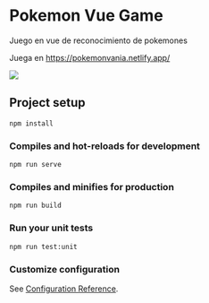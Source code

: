 # Pokemon Vue Game

Juego en vue de reconocimiento de pokemones

Juega en https://pokemonvania.netlify.app/

![](https://i.pinimg.com/564x/22/4f/d5/224fd5a37f698de4b06a7967b5d9e86a.jpg)

## Project setup
```
npm install
```

### Compiles and hot-reloads for development
```
npm run serve
```

### Compiles and minifies for production
```
npm run build
```

### Run your unit tests
```
npm run test:unit
```

### Customize configuration
See [Configuration Reference](https://cli.vuejs.org/config/).

